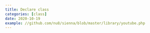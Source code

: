 ```yaml
---
title: Declare class
categories: [class]
date: 2020-10-19
example: //github.com/nu8/sienna/blob/master/library/youtube.php
---
```


